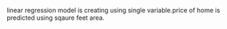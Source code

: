 linear regression model is creating using single variable.price of home is predicted using sqaure feet area.
